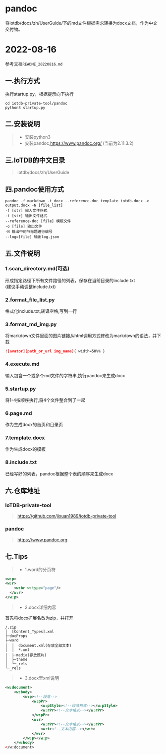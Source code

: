 # pandoc
将iotdb/docs/zh/UserGuide/下的md文件根据需求转换为docx文档，作为中文交付物。
# 2022-08-16
参考文档`README_20220816.md`
## 一.执行方式
执行startup.py，根据提示向下执行

```shell
cd iotdb-private-tool/pandoc
python3 startup.py
```

## 二.安装说明
> * 安装python3
> * 安装pandoc,https://www.pandoc.org/  (当前为2.11.3.2)
## 三.IoTDB的中文目录
> iotdb/docs/zh/UserGuide  

## 四.pandoc使用方式 
```shell script
pandoc -f markdown -t docx --reference-doc template_iotdb.docx -o output.docx -N [file_list]
-f [str] 输入文件格式
-t [str] 输出文件格式
--reference-doc [file] 模板文件
-o [file] 输出文件
-N 输出中的节标题进行编号
--log=[file] 输出log.json
```

## 五.文件说明  
### 1.scan_directory.md(可选)  
形成指定路径下所有文件路径的列表，保存在当前目录的include.txt  
(建议手动调整include.txt)  

### 2.format_file_list.py  
格式化include.txt,转译空格,写到一行  

### 3.format_md_img.py  
将markdown文件里面的图片链接从html调用方式修改为markdown的语法，并下载  
```markdown
![avator](path_or_url img_name){ width=50%% }
```

### 4.execute.md
输入包含一个或多个md文件的字符串,执行pandoc来生成docx  

### 5.startup.py
将1-4按顺序执行,将4个文件整合到了一起  

### 6.page.md
作为生成docx的首页和目录页  
### 7.template.docx
作为生成docx的模板  
### 8.include.txt
已经写好的列表，pandoc根据整个表的顺序来生成docx
## 六.仓库地址
### IoTDB-private-tool
> https://github.com/jixuan1989/iotdb-private-tool  
### pandoc
> https://www.pandoc.org

## 七.Tips
>* 1.word的分页符
```xml
<w:p>
<w:r>
    <w:br w:type="page"/>
  </w:r>
</w:p>
```

>* 2.docx详细内容

首先将docx扩展名改为zip，并打开
```
/.zip
│  [Content_Types].xml
├─docProps
├─word
│  │  document.xml(存放全部文本)
│  │  *.xml
│  ├─media(存放照片)
│  ├─theme
│  └─_rels
└─_rels
```

>* 3.docx里xml说明
```xml  
<w:document>
    <w:body>
        <w:p><!--段落-->
            <w:pPr>
                <w:pStyle><!--段落格式--></w:pStyle>
                <w:rPr><!--文本格式--></w:rPr>
            </w:pPr>
            <w:r>
                <w:rPr><!--文本格式--></w:rPr>
                <w:t><!--文本内容--></w:t>
            </w:r>
        </w:p></w:p>
    </w:body>
</w:document>
```

